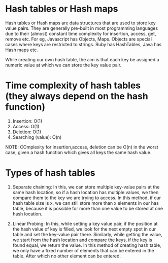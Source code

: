 # Hash tables or Hash maps
Hash tables or Hash maps are data structures that are used to store key value pairs. They are generally pre-built in most programming languages due to their (almost) constant time complexity for insertion, access, get, remove etc.
For eg, Javascript has Objects, Maps. Objects are special cases where keys are restricted to strings.
Ruby has HashTables, Java has Hash maps etc.

While creating our own hash table, the aim is that each key be assigned a numeric value at which we can store the key value pair.

# Time complexity of hash tables (they always depend on the hash function)
1. Insertion: O(1)
2. Access: O(1)
3. Deletion: O(1)
4. Searching (value): O(n)

NOTE: COmplexity for insertion,access, deletion can be O(n) in the worst case, given a hash function which gives all keys the same hash value.

# Types of hash tables

1. Separate chaining: In this, we can store multiple key-value pairs at the same hash location, so if a hash location has multiple values, we then compare them to the key we are trying to access.
In this method, if our hash table size is x, we can still store more than x elements in our has table, because it is possible for more than one value to be stored at one hash location.

2. Linear Probing: In this, while setting a key value pair, if the position at the hash value of key is filled, we look for the next empty spot in our table and set the key-value pair there. Similarly, while getting the value, we start from the hash location and compare the keys, if the key is found equal, we return the value.
In this method of creating hash table, we only have a fixed number of elements that can be entered in the table. After which no other element can be entered.